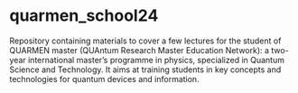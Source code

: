 # quarmen_school24
Repository containing materials to cover a few lectures for the student of QUARMEN master (QUAntum Research Master Education Network): a two-year international master’s programme in physics, specialized in Quantum Science and Technology. It aims at training students in key concepts and technologies for quantum devices and information.
